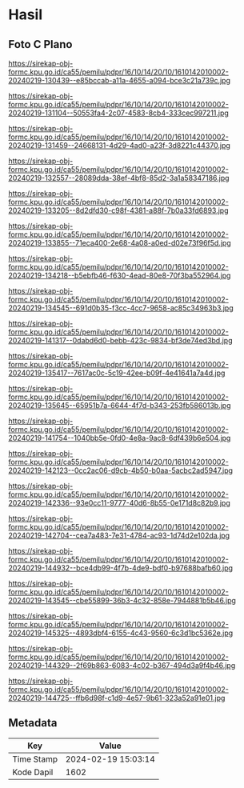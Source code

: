 # Hasil

## Foto C Plano

https://sirekap-obj-formc.kpu.go.id/ca55/pemilu/pdpr/16/10/14/20/10/1610142010002-20240219-130439--e85bccab-a11a-4655-a094-bce3c21a739c.jpg

https://sirekap-obj-formc.kpu.go.id/ca55/pemilu/pdpr/16/10/14/20/10/1610142010002-20240219-131104--50553fa4-2c07-4583-8cb4-333cec997211.jpg

https://sirekap-obj-formc.kpu.go.id/ca55/pemilu/pdpr/16/10/14/20/10/1610142010002-20240219-131459--24668131-4d29-4ad0-a23f-3d8221c44370.jpg

https://sirekap-obj-formc.kpu.go.id/ca55/pemilu/pdpr/16/10/14/20/10/1610142010002-20240219-132557--28089dda-38ef-4bf8-85d2-3a1a58347186.jpg

https://sirekap-obj-formc.kpu.go.id/ca55/pemilu/pdpr/16/10/14/20/10/1610142010002-20240219-133205--8d2dfd30-c98f-4381-a88f-7b0a33fd6893.jpg

https://sirekap-obj-formc.kpu.go.id/ca55/pemilu/pdpr/16/10/14/20/10/1610142010002-20240219-133855--71eca400-2e68-4a08-a0ed-d02e73f96f5d.jpg

https://sirekap-obj-formc.kpu.go.id/ca55/pemilu/pdpr/16/10/14/20/10/1610142010002-20240219-134218--b5ebfb46-f630-4ead-80e8-70f3ba552964.jpg

https://sirekap-obj-formc.kpu.go.id/ca55/pemilu/pdpr/16/10/14/20/10/1610142010002-20240219-134545--691d0b35-f3cc-4cc7-9658-ac85c34963b3.jpg

https://sirekap-obj-formc.kpu.go.id/ca55/pemilu/pdpr/16/10/14/20/10/1610142010002-20240219-141317--0dabd6d0-bebb-423c-9834-bf3de74ed3bd.jpg

https://sirekap-obj-formc.kpu.go.id/ca55/pemilu/pdpr/16/10/14/20/10/1610142010002-20240219-135417--7617ac0c-5c19-42ee-b09f-4e41641a7a4d.jpg

https://sirekap-obj-formc.kpu.go.id/ca55/pemilu/pdpr/16/10/14/20/10/1610142010002-20240219-135645--65951b7a-6644-4f7d-b343-253fb586013b.jpg

https://sirekap-obj-formc.kpu.go.id/ca55/pemilu/pdpr/16/10/14/20/10/1610142010002-20240219-141754--1040bb5e-0fd0-4e8a-9ac8-6df439b6e504.jpg

https://sirekap-obj-formc.kpu.go.id/ca55/pemilu/pdpr/16/10/14/20/10/1610142010002-20240219-142123--0cc2ac06-d9cb-4b50-b0aa-5acbc2ad5947.jpg

https://sirekap-obj-formc.kpu.go.id/ca55/pemilu/pdpr/16/10/14/20/10/1610142010002-20240219-142336--93e0cc11-9777-40d6-8b55-0e171d8c82b9.jpg

https://sirekap-obj-formc.kpu.go.id/ca55/pemilu/pdpr/16/10/14/20/10/1610142010002-20240219-142704--cea7a483-7e31-4784-ac93-1d74d2e102da.jpg

https://sirekap-obj-formc.kpu.go.id/ca55/pemilu/pdpr/16/10/14/20/10/1610142010002-20240219-144932--bce4db99-4f7b-4de9-bdf0-b97688bafb60.jpg

https://sirekap-obj-formc.kpu.go.id/ca55/pemilu/pdpr/16/10/14/20/10/1610142010002-20240219-143545--cbe55899-36b3-4c32-858e-7944881b5b46.jpg

https://sirekap-obj-formc.kpu.go.id/ca55/pemilu/pdpr/16/10/14/20/10/1610142010002-20240219-145325--4893dbf4-6155-4c43-9560-6c3d1bc5362e.jpg

https://sirekap-obj-formc.kpu.go.id/ca55/pemilu/pdpr/16/10/14/20/10/1610142010002-20240219-144329--2f69b863-6083-4c02-b367-494d3a9f4b46.jpg

https://sirekap-obj-formc.kpu.go.id/ca55/pemilu/pdpr/16/10/14/20/10/1610142010002-20240219-144725--ffb6d98f-c1d9-4e57-9b61-323a52a91e01.jpg


## Metadata

| Key        | Value               |
| ---------- | ------------------- |
| Time Stamp | 2024-02-19 15:03:14 |
| Kode Dapil | 1602                |



